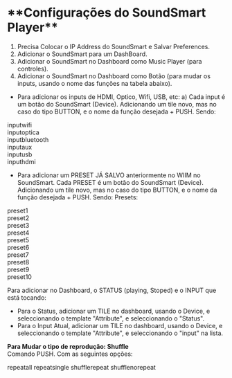 <h1>**Configurações do SoundSmart Player**</h1>

1. Precisa Colocar o IP Address do SoundSmart e Salvar Preferences. 
2. Adicionar o SoundSmart para um DashBoard.
3. Adicionar o SoundSmart no Dashboard como Music Player (para controles).
4. Adicionar o SoundSmart no Dashboard como Botão (para mudar os inputs, usando o nome das funções na tabela abaixo). 
   
- Para adicionar os inputs de HDMI, Optico, Wifi, USB, etc:
a) Cada input é um botão do SoundSmart (Device). Adicionando um tile novo, mas no caso do tipo BUTTON, e o nome da função desejada + PUSH. Sendo:

inputwifi   
inputoptica  
inputbluetooth  
inputaux   
inputusb  
inputhdmi    

- Para adicionar um PRESET JÁ SALVO anteriormente no WIIM no SoundSmart.
Cada PRESET é um botão do SoundSmart (Device). Adicionando um tile novo, mas no caso do tipo BUTTON, e o nome da função desejada + PUSH. Sendo:
Presets:

preset1  
preset2  
preset3  
preset4  
preset5  
preset6  
preset7    
preset8  
preset9  
preset10 


Para adicionar no Dashboard, o STATUS (playing, Stoped) e o INPUT que está tocando:
- Para o Status, adicionar um TILE no dashboard, usando o Device, e seleccionando o template "Attribute", e seleccionando o "Status".  
- Para o Input Atual, adicionar um TILE no dashboard, usando o Device, e seleccionando o template "Attribute", e seleccionando o "input" na lista.   

<b>Para Mudar o tipo de reprodução: Shuffle  </b> <br> 
Comando PUSH. Com as seguintes opções:

   repeatall 
   repeatsingle
   shufflerepeat 
   shufflenorepeat
